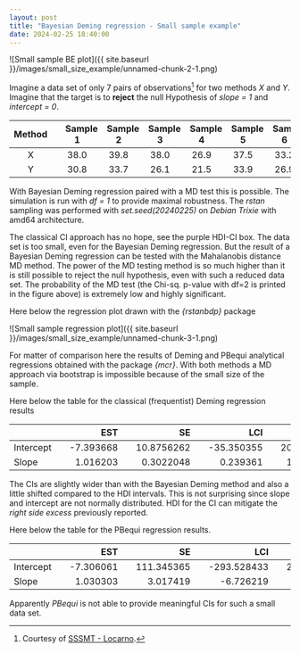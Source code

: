 ```yaml
---
layout: post
title: "Bayesian Deming regression - Small sample example"
date: 2024-02-25 18:40:00
---
```


![Small sample BE plot]({{ site.baseurl }}/images/small_size_example/unnamed-chunk-2-1.png)

Imagine a data set of only 7 pairs of observations[^dsource] for two methods *X*
and *Y*. Imagine that the target is to **reject** the null Hypothesis of
*slope = 1* and *intercept = 0*. 

[^dsource]: Courtesy of [SSSMT - Locarno](https://www.cpslocarno.ti.ch/index.php/home/sss/).



|   Method&emsp;   |   Sample 1&emsp;  |   Sample 2&emsp;  |   Sample 3&emsp;  |   Sample 4&emsp;  |   Sample 5&emsp;  |  Sample 6&emsp;   |  Sample 7   |
| :--------------: | :---------------: | :---------------: | :---------------: | :---------------: | :---------------: | :---------------: | :---------: |
|     X&emsp;      |     38.0&emsp;    |     39.8&emsp;    |     38.0&emsp;    |     26.9&emsp;    |     37.5&emsp;    |     33.2&emsp;    |     36.9    |
|     Y&emsp;      |     30.8&emsp;    |     33.7&emsp;    |     26.1&emsp;    |     21.5&emsp;    |     33.9&emsp;    |     26.9&emsp;    |     29.7    |


With Bayesian Deming regression paired with a MD test this is possible. The simulation is run with *df = 1* to provide maximal robustness. The *rstan* sampling was performed with *set.seed(20240225)* on *Debian Trixie* with amd64 architecture.


The classical CI approach has no hope, see the purple HDI-CI box. The data set is too small, even for the
Bayesian Deming regression. But the result of a Bayesian Deming regression can be tested with the Mahalanobis distance MD method. The power of the MD testing method is so much higher than it is still possible to reject the null hypothesis, even with such a reduced data set. The probability of the MD test (the Chi-sq. p-value with df=2 
is printed in the figure above) is extremely low and highly significant.

Here below the regression plot drawn with the *{rstanbdp}* package

![Small sample regression plot]({{ site.baseurl }}/images/small_size_example/unnamed-chunk-3-1.png)

For matter of comparison here the results of Deming and PBequi
analytical regressions obtained with the package *{mcr}*. With both
methods a MD approach via bootstrap is impossible because of the small
size of the sample.

Here below the table for the classical (frequentist) Deming regression results



|                 |       EST&emsp;   |         SE&emsp;  |        LCI&emsp;  |       UCI  |
|:----------------|----------------:  |-----------------: |-----------------: |----------: |
| Intercept&emsp; | \-7.393668&emsp;  | 10.8756262&emsp;  | \-35.350355&emsp; | 20.563020  |
| Slope&emsp;     |  1.016203&emsp;   |  0.3022048&emsp;  |   0.239361&emsp;  |  1.793046  |


The CIs are slightly wider than with the Bayesian Deming method and also
a little shifted compared to the HDI intervals. This is not surprising
since slope and intercept are not normally distributed. HDI for the CI
can mitigate the *right side excess* previously reported.

Here below the table for the PBequi regression results.



|                 |       EST&emsp;  |         SE&emsp; |         LCI&emsp;  |  UCI&emsp; |
|:----------------|-----------------:|-----------------:|-------------------:|-----------:|
| Intercept&emsp; | \-7.306061&emsp; | 111.345365&emsp; | \-293.528433&emsp; | 278.916312 |
| Slope&emsp;     |  1.030303&emsp;  |   3.017419&emsp; |   \-6.726219&emsp; |   8.786825 |



Apparently *PBequi* is not able to provide meaningful CIs for such a small
data set.


